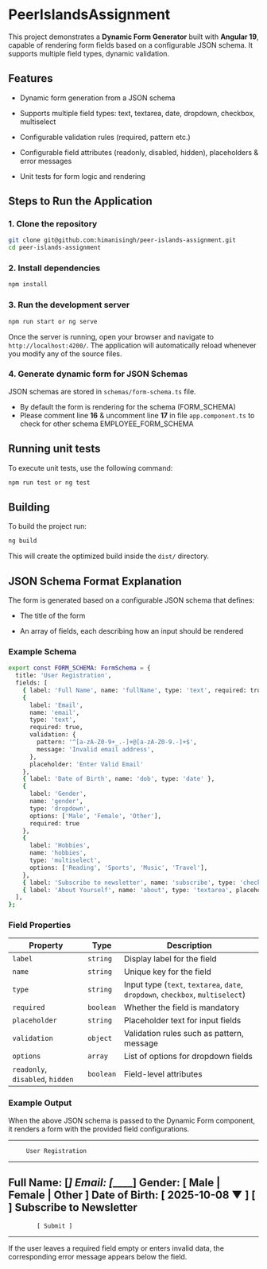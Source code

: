 # PeerIslandsAssignment

This project demonstrates a **Dynamic Form Generator** built with **Angular 19**, capable of rendering form fields based on a configurable JSON schema.
It supports multiple field types, dynamic validation.

## Features

* Dynamic form generation from a JSON schema

* Supports multiple field types: text, textarea, date, dropdown, checkbox, multiselect

* Configurable validation rules (required, pattern etc.)

* Configurable field attributes (readonly, disabled, hidden), placeholders & error messages

* Unit tests for form logic and rendering

## Steps to Run the Application

### 1. Clone the repository

```bash
git clone git@github.com:himanisingh/peer-islands-assignment.git
cd peer-islands-assignment
```

### 2. Install dependencies

```bash
npm install
```

### 3. Run the development server

```bash
npm run start or ng serve
```

Once the server is running, open your browser and navigate to `http://localhost:4200/`. The application will automatically reload whenever you modify any of the source files.

### 4. Generate dynamic form for JSON Schemas

JSON schemas are stored in `schemas/form-schema.ts` file.
* By default the form is rendering for the schema (FORM_SCHEMA)
* Please comment line **16** & uncomment line **17** in file `app.component.ts` to check for other schema EMPLOYEE_FORM_SCHEMA

## Running unit tests

To execute unit tests, use the following command:

```bash
npm run test or ng test
```

## Building

To build the project run:

```bash
ng build
```

This will create the optimized build inside the `dist/` directory.

## JSON Schema Format Explanation

The form is generated based on a configurable JSON schema that defines:

* The title of the form

* An array of fields, each describing how an input should be rendered

### Example Schema

```bash
export const FORM_SCHEMA: FormSchema = {
  title: 'User Registration',
  fields: [
    { label: 'Full Name', name: 'fullName', type: 'text', required: true, placeholder: 'Enter Full Name'},
    {
      label: 'Email',
      name: 'email',
      type: 'text',
      required: true,
      validation: {
        pattern: '^[a-zA-Z0-9+_.-]+@[a-zA-Z0-9.-]+$',
        message: 'Invalid email address',
      },
      placeholder: 'Enter Valid Email'
    },
    { label: 'Date of Birth', name: 'dob', type: 'date' },
    {
      label: 'Gender',
      name: 'gender',
      type: 'dropdown',
      options: ['Male', 'Female', 'Other'],
      required: true
    },
    {
      label: 'Hobbies',
      name: 'hobbies',
      type: 'multiselect',
      options: ['Reading', 'Sports', 'Music', 'Travel'],
    },
    { label: 'Subscribe to newsletter', name: 'subscribe', type: 'checkbox' },
    { label: 'About Yourself', name: 'about', type: 'textarea', placeholder: 'Tell us about yourself...' },
  ],
};
```

### Field Properties

| Property   | Type | Description |
|----------- |------|-------------|
| `label`    | `string` | Display label for the field |
| `name`     | `string` | Unique key for the field |
| `type`     | `string` | Input type (`text`, `textarea`, `date`, `dropdown`, `checkbox`, `multiselect`) |
| `required` | `boolean` | Whether the field is mandatory |
| `placeholder` | `string` | Placeholder text for input fields |
| `validation` | `object` | Validation rules such as pattern, message |
| `options` | `array` | List of options for dropdown fields |
| `readonly`, `disabled`, `hidden` | `boolean` | Field-level attributes |

### Example Output

When the above JSON schema is passed to the Dynamic Form component, it renders a form with the provided field configurations.

-------------------------------------
         User Registration
-------------------------------------
Full Name: [_____________________]
Email: [_________________________]
Gender: [ Male | Female | Other ]
Date of Birth: [ 2025-10-08 ▼ ]
[ ] Subscribe to Newsletter
-------------------------------------
            [ Submit ]
-------------------------------------


If the user leaves a required field empty or enters invalid data, the corresponding error message appears below the field.